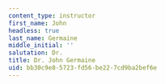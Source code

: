 ```yaml
---
content_type: instructor
first_name: John
headless: true
last_name: Germaine
middle_initial: ''
salutation: Dr.
title: Dr. John Germaine
uid: bb30c9e8-5723-fd56-be22-7cd9ba2bef6e
---
```

